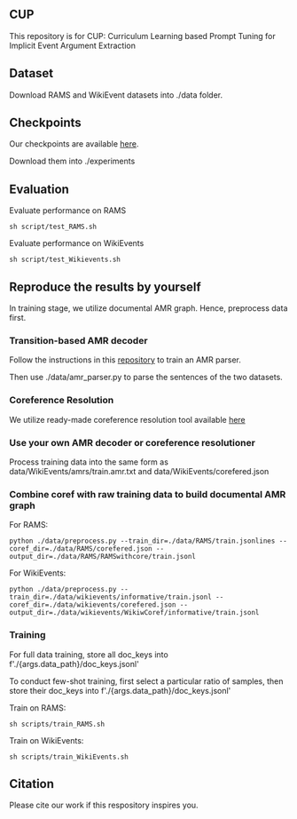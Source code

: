 ## CUP
This repository is for CUP: Curriculum Learning based Prompt Tuning for Implicit Event Argument Extraction


## Dataset
Download RAMS and WikiEvent datasets into ./data folder.

## Checkpoints
Our checkpoints are available [here](https://drive.google.com/drive/folders/1IDAuOWxIlStmgzkmgFsd24Ckx9tJ3QhR).

Download them into ./experiments
## Evaluation 
Evaluate performance on RAMS

    sh script/test_RAMS.sh

Evaluate performance on WikiEvents

    sh script/test_Wikievents.sh


## Reproduce the results by yourself
In training stage, we utilize documental AMR graph. Hence, preprocess data first.
### Transition-based AMR decoder
Follow the instructions in this [repository](https://github.com/IBM/transition-amr-parser) to train an AMR parser.

Then use ./data/amr_parser.py to parse the sentences of the two datasets.

### Coreference Resolution
We utilize ready-made coreference resolution tool available [here](https://demo.allennlp.org/coreference-resolution)
### Use your own AMR decoder or coreference resolutioner
Process training data into the same form as data/WikiEvents/amrs/train.amr.txt and data/WikiEvents/corefered.json

### Combine coref with raw training data to build documental AMR graph

For RAMS: 

    python ./data/preprocess.py --train_dir=./data/RAMS/train.jsonlines --coref_dir=./data/RAMS/corefered.json --output_dir=./data/RAMS/RAMSwithcore/train.jsonl

For WikiEvents: 
 
    python ./data/preprocess.py --train_dir=./data/wikievents/informative/train.jsonl --coref_dir=./data/wikievents/corefered.json --output_dir=./data/wikievents/WikiwCoref/informative/train.jsonl

### Training
For full data training, store all doc_keys into f'./{args.data_path}/doc_keys.jsonl' 

To conduct few-shot training, first select a particular ratio of samples, then store their doc_keys into f'./{args.data_path}/doc_keys.jsonl' 

Train on RAMS:

    sh scripts/train_RAMS.sh
Train on WikiEvents:

    sh scripts/train_WikiEvents.sh

## Citation
Please cite our work if this respository inspires you.


